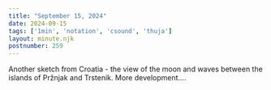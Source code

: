 ```yaml
---
title: "September 15, 2024"
date: 2024-09-15
tags: ['1min', 'notation', 'csound', 'thuja']
layout: minute.njk
postnumber: 259
---	
```


Another sketch from Croatia - the view of the moon and waves between the islands of Pržnjak and Trstenik. More development....